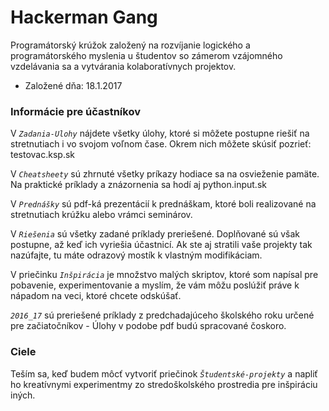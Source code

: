 # Hackerman Gang 
Programátorský krúžok založený na rozvíjanie logického a programátorského myslenia u študentov
so zámerom vzájomného vzdelávania sa a vytvárania kolaboratívnych projektov.
- Založené dňa: 18.1.2017     


### Informácie pre účastníkov
V *`Zadania-Ulohy`* nájdete všetky úlohy, ktoré si môžete
postupne riešiť na stretnutiach i vo svojom voľnom čase. Okrem nich môžete
skúsiť pozrieť: testovac.ksp.sk

V *`Cheatsheety`* sú zhrnuté všetky príkazy hodiace sa na osvieženie pamäte.
Na praktické príklady a znázornenia sa hodí aj python.input.sk

V *`Prednášky`* sú pdf-ká prezentácií k prednáškam, ktoré boli realizované na
stretnutiach krúžku alebo vrámci seminárov.

V *`Riešenia`* sú všetky zadané príklady preriešené. Doplňované sú však
postupne, až keď ich vyriešia účastnicí. Ak ste aj stratili vaše projekty tak 
nazúfajte, tu máte odrazový mostík k vlastným modifikáciam.

V priečinku *`Inšpirácia`* je množstvo malých skriptov, ktoré som napísal pre
pobavenie, experimentovanie a myslím, že vám môžu poslúžiť práve k nápadom na
veci, ktoré chcete odskúšať.

*`2016_17`* sú preriešené príklady z predchadajúceho školského roku určené pre
začiatočníkov - Úlohy v podobe pdf budú spracované čoskoro. 

### Ciele
Teším sa, keď budem môcť vytvoriť priečinok *`Študentské-projekty`* a napliť ho
kreatívnymi experimentmy zo stredoškolského prostredia pre inšpiráciu iných.
